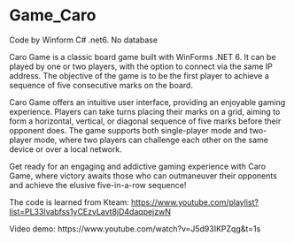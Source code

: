 # Game_Caro
Code by Winform C# .net6. No database

Caro Game is a classic board game built with WinForms .NET 6. It can be played by one or two players, with the option to connect via the same IP address. The objective of the game is to be the first player to achieve a sequence of five consecutive marks on the board.

Caro Game offers an intuitive user interface, providing an enjoyable gaming experience. Players can take turns placing their marks on a grid, aiming to form a horizontal, vertical, or diagonal sequence of five marks before their opponent does. The game supports both single-player mode and two-player mode, where two players can challenge each other on the same device or over a local network.

Get ready for an engaging and addictive gaming experience with Caro Game, where victory awaits those who can outmaneuver their opponents and achieve the elusive five-in-a-row sequence!

The code is learned from Kteam: https://www.youtube.com/playlist?list=PL33lvabfss1yCEzvLavt8jD4daqpejzwN
<p>Video demo: https://www.youtube.com/watch?v=J5d93IKPZqg&t=1s </p>


